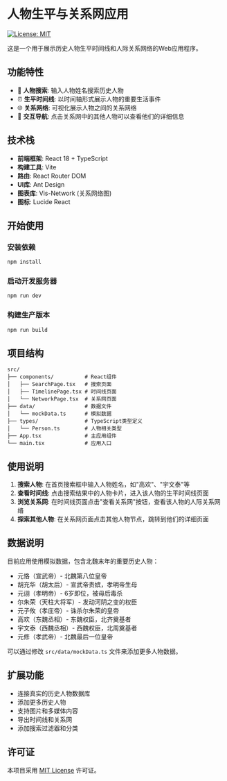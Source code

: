 # 人物生平与关系网应用

[![License: MIT](https://img.shields.io/badge/License-MIT-yellow.svg)](LICENSE)

这是一个用于展示历史人物生平时间线和人际关系网络的Web应用程序。

## 功能特性

- 📝 **人物搜索**: 输入人物姓名搜索历史人物
- ⏰ **生平时间线**: 以时间轴形式展示人物的重要生活事件
- 🌐 **关系网络**: 可视化展示人物之间的关系网络
- 🔗 **交互导航**: 点击关系网中的其他人物可以查看他们的详细信息

## 技术栈

- **前端框架**: React 18 + TypeScript
- **构建工具**: Vite
- **路由**: React Router DOM
- **UI库**: Ant Design
- **图表库**: Vis-Network (关系网络图)
- **图标**: Lucide React

## 开始使用

### 安装依赖

```bash
npm install
```

### 启动开发服务器

```bash
npm run dev
```

### 构建生产版本

```bash
npm run build
```

## 项目结构

```tree
src/
├── components/          # React组件
│   ├── SearchPage.tsx   # 搜索页面
│   ├── TimelinePage.tsx # 时间线页面
│   └── NetworkPage.tsx  # 关系网页面
├── data/                # 数据文件
│   └── mockData.ts      # 模拟数据
├── types/               # TypeScript类型定义
│   └── Person.ts        # 人物相关类型
├── App.tsx              # 主应用组件
└── main.tsx             # 应用入口
```

## 使用说明

1. **搜索人物**: 在首页搜索框中输入人物姓名，如"高欢"、"宇文泰"等
2. **查看时间线**: 点击搜索结果中的人物卡片，进入该人物的生平时间线页面
3. **浏览关系网**: 在时间线页面点击"查看关系网"按钮，查看该人物的人际关系网络
4. **探索其他人物**: 在关系网页面点击其他人物节点，跳转到他们的详细页面

## 数据说明

目前应用使用模拟数据，包含北魏末年的重要历史人物：

- 元恪（宣武帝）- 北魏第八位皇帝
- 胡充华（胡太后）- 宣武帝贵嫔，孝明帝生母
- 元诩（孝明帝）- 6岁即位，被母后毒杀
- 尔朱荣（天柱大将军）- 发动河阴之变的权臣
- 元子攸（孝庄帝）- 诛杀尔朱荣的皇帝
- 高欢（东魏丞相）- 东魏权臣，北齐奠基者
- 宇文泰（西魏丞相）- 西魏权臣，北周奠基者
- 元修（孝武帝）- 北魏最后一位皇帝

可以通过修改 `src/data/mockData.ts` 文件来添加更多人物数据。

## 扩展功能

- 连接真实的历史人物数据库
- 添加更多历史人物
- 支持图片和多媒体内容
- 导出时间线和关系网
- 添加搜索过滤器和分类

## 许可证

本项目采用 [MIT License](LICENSE) 许可证。
